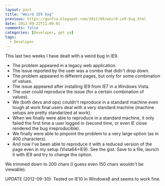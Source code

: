 ```yaml
---
layout: post
title: "Weird IE9 bug"
previous: https://gonfva.blogspot.com/2012/09/weird-ie9-bug.html
date: 2012-09-22T11:09:01
comments: false
categories: [Developer, got ya]
tags:
  - Developer
---
```


This last two weeks I have dealt with a weird bug in IE9.




+ The problem appeared in a legacy web application.
+ The issue reported by the user was a combo that didn't drop down.
+ The problem appeared in different pages, but only for some combination of values.
+ The issue appeared after installing IE9 from IE7 in a Windows Vista.
+ The user could reproduce the issue (for a certain combination of values).
+ We (both devs and ops) couldn't reproduce in a standard machine even tough at work final users deal with a very standard machine (machine setups are pretty standarized at work).
+ When we finally were able to reproduce in a standard machine, it only failed the first time a user logged in (second time, or even IE close rendered the bug irreproducible).
+ We finally were able to pinpoint the problem to a very large option (as in 400 characters).
+ And now I've been able to reproduce it with a reduced version of the page even in my setup (Vista64+IE9). See the gist. Save to a file, launch it with IE9 and try to change the option. </li></ul>
We trimmed down to 200 chars (I guess even 150 chars wouldn't be viewable).


UPDATE (2012-09-30): Tested on IE10 in Windows8 and seems to work fine.


<script src="https://gist.github.com/3763069.js?file=test.html"></script>
